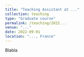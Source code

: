 ```yaml
---
title: "Teaching Assistant at ..."
collection: teaching
type: "Graduate course"
permalink: /teaching/2022...
venue: "..."
date: 2022-09-01
location: "..., France"
---
```


Blabla
